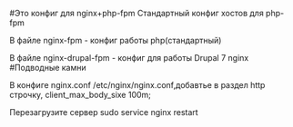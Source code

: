 #Это конфиг для nginx+php-fpm
Стандартный конфиг хостов для php-fpm
<p>В файле nginx-fpm - конфиг работы php(стандартный)</p>
В файле nginx-drupal-fpm - конфиг для работы Drupal 7 nginx
#Подводные камни
<p>В конфиге nginx.conf /etc/nginx/nginx.conf,добавтье в раздел http строчку, client_max_body_sixe 100m;</p>
<p>Перезагрузите сервер sudo service nginx restart</p>
